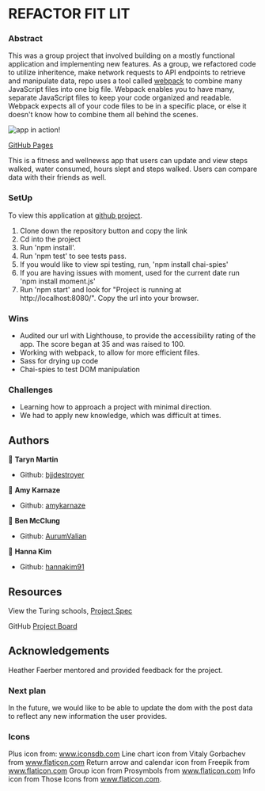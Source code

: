 # REFACTOR FIT LIT

### Abstract

This was a group project that involved building on a mostly functional application and implementing new features. As a group, we refactored code to utilize inheritence, make network requests to API endpoints to retrieve and manipulate data,  repo uses a tool called [webpack](https://webpack.js.org/) to combine many JavaScript files into one big file. Webpack enables you to have many, separate JavaScript files to keep your code organized and readable. Webpack expects all of your code files to be in a specific place, or else it doesn't know how to combine them all behind the scenes.

![app in action!](https://media.giphy.com/media/llrwzm74KiEk8O1D1v/giphy.gif)

[GitHub Pages](https://amykarnaze.github.io/FitLit2Legit2Quit)

This is a fitness and wellnewss app that users can update and view steps walked, water consumed, hours slept and steps walked. Users can compare data with their friends as well. 

### SetUp

To view this application at [github project](https://github.com/amykarnaze/FitLit2Legit2Quit).
1) Clone down the repository button and copy the link 
2) Cd into the project
3) Run 'npm install'.
4) Run 'npm test' to see tests pass.
5) If you would like to view spi testing, run, 'npm install chai-spies'
6) If you are having issues with moment, used for the current date run 'npm install moment.js'
7) Run 'npm start' and look for  "Project is running at http://localhost:8080/". Copy the url into your browser.

### Wins
* Audited our url with Lighthouse, to provide the accessibility rating of the app. The score began at 35 and was raised to 100.
* Working with webpack, to allow for more efficient files.
* Sass for drying up code
* Chai-spies to test DOM manipulation

### Challenges
* Learning how to approach a project with minimal direction.
* We had to apply new knowledge, which was difficult at times.

## Authors

👤 **Taryn Martin**
- Github: [bjjdestroyer](https://github.com/bjjdestroyer)

👤 **Amy Karnaze**
- Github: [amykarnaze](https://github.com/amykarnaze/bon-appetit/commits?author=relyt4me)

👤 **Ben McClung**
- Github: [AurumValian](https://github.com/AurumValian)

👤 **Hanna Kim**
- Github: [hannakim91](https://github.com/hannakim91)

## Resources

View the Turing schools, [Project Spec](https://frontend.turing.io/projects/module-2/refactor-tractor.html)

GitHub [Project Board](https://github.com/amykarnaze/FitLit2Legit2Quit/projects/1)

## Acknowledgements

Heather Faerber mentored and provided feedback for the project.

### Next plan

In the future, we would like to be able to update the dom with the post data to reflect any new information the user provides. 

### Icons
Plus icon from: www.iconsdb.com Line chart icon from Vitaly Gorbachev from www.flaticon.com Return arrow and calendar icon from Freepik from www.flaticon.com Group icon from Prosymbols from www.flaticon.com Info icon from Those Icons from www.flaticon.com.
